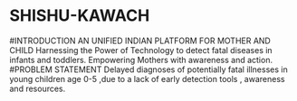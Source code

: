 # SHISHU-KAWACH
#INTRODUCTION
AN UNIFIED INDIAN  PLATFORM FOR MOTHER AND CHILD 
Harnessing the Power of Technology to detect fatal diseases in infants and toddlers. Empowering Mothers with awareness and action.
#PROBLEM STATEMENT 
Delayed diagnoses of potentially fatal illnesses in young children age 0-5 ,due to a lack of early detection tools , awareness and resources.

